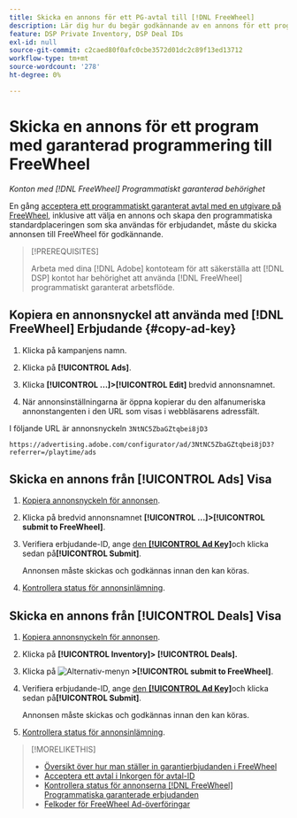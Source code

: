 ```yaml
---
title: Skicka en annons för ett PG-avtal till [!DNL FreeWheel]
description: Lär dig hur du begär godkännande av en annons för ett programmatiskt garanterat avtal med en utgivare på FreeWheel.
feature: DSP Private Inventory, DSP Deal IDs
exl-id: null
source-git-commit: c2caed80f0afc0cbe3572d01dc2c89f13ed13712
workflow-type: tm+mt
source-wordcount: '278'
ht-degree: 0%

---
```


# Skicka en annons för ett program med garanterad programmering till FreeWheel

*Konton med [!DNL FreeWheel] Programmatiskt garanterad behörighet*

En gång [acceptera ett programmatiskt garanterat avtal med en utgivare på FreeWheel](#programmatic-guaranteed-set-up.md#pg-setup-deal-id-inbox), inklusive att välja en annons och skapa den programmatiska standardplaceringen som ska användas för erbjudandet, måste du skicka annonsen till FreeWheel för godkännande.

>[!PREREQUISITES]
>
>Arbeta med dina [!DNL Adobe] kontoteam för att säkerställa att [!DNL DSP] kontot har behörighet att använda [!DNL FreeWheel] programmatiskt garanterat arbetsflöde.

## Kopiera en annonsnyckel att använda med [!DNL FreeWheel] Erbjudande {#copy-ad-key}

1. Klicka på kampanjens namn.

1. Klicka på **[!UICONTROL Ads]**.

1. Klicka  **[!UICONTROL ...]>[!UICONTROL Edit]** bredvid annonsnamnet.

1. När annonsinställningarna är öppna kopierar du den alfanumeriska annonstangenten i den URL som visas i webbläsarens adressfält.

I följande URL är annonsnyckeln `3NtNC5ZbaGZtqbei8jD3`

`https://advertising.adobe.com/configurator/ad/3NtNC5ZbaGZtqbei8jD3?referrer=/playtime/ads`

## Skicka en annons från [!UICONTROL Ads] Visa

1. [Kopiera annonsnyckeln för annonsen](#copy-ad-key).

1. Klicka på bredvid annonsnamnet  **[!UICONTROL ...]>[!UICONTROL submit to FreeWheel]**.

1. Verifiera erbjudande-ID, ange [den **[!UICONTROL Ad Key]**](#copy-ad-key)och klicka sedan på&#x200B;**[!UICONTROL Submit]**.

   Annonsen måste skickas och godkännas innan den kan köras.

1. [Kontrollera status för annonsinlämning](freewheel-check-status.md).

## Skicka en annons från [!UICONTROL Deals] Visa

1. [Kopiera annonsnyckeln för annonsen](#copy-ad-key).

1. Klicka på **[!UICONTROL Inventory]> [!UICONTROL Deals].**

1. Klicka på ![Alternativ-menyn](/help/dsp/assets/options-menu.png) **>[!UICONTROL submit to FreeWheel]**.

1. Verifiera erbjudande-ID, ange [den **[!UICONTROL Ad Key]**](#copy-ad-key)och klicka sedan på&#x200B;**[!UICONTROL Submit]**.

   Annonsen måste skickas och godkännas innan den kan köras.

1. [Kontrollera status för annonsinlämning](freewheel-check-status.md).

>[!MORELIKETHIS]
>
>* [Översikt över hur man ställer in garantierbjudanden i FreeWheel](freewheel-overview.md)
>* [Acceptera ett avtal i Inkorgen för avtal-ID](deal-id-inbox-accept.md)
>* [Kontrollera status för annonserna [!DNL FreeWheel] Programmatiska garanterade erbjudanden](freewheel-check-status.md)
>* [Felkoder för FreeWheel Ad-överföringar](freewheel-error-codes.md)

